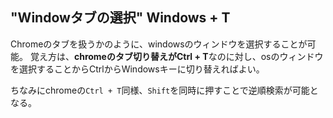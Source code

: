 



## "Windowタブの選択" Windows + T

Chromeのタブを扱うかのように、windowsのウィンドウを選択することが可能。
覚え方は、**chromeのタブ切り替えがCtrl + T**なのに対し、osのウィンドウを選択することからCtrlからWindowsキーに切り替えればよい。

ちなみにchromeの`Ctrl + T`同様、`Shift`を同時に押すことで逆順検索が可能となる。






























